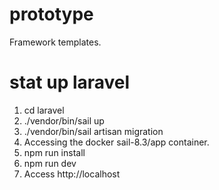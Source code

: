 # prototype
Framework templates.

# stat up laravel
1. cd laravel
2. ./vendor/bin/sail up
3. ./vendor/bin/sail artisan migration
4. Accessing the docker sail-8.3/app container.
5. npm run install
6. npm run dev
7. Access http://localhost
